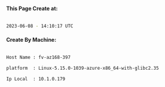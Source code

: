 
   
#### This Page Create at:

```bash

2023-06-08 - 14:10:17 UTC

```

#### Create By Machine:

```bash

Host Name : fv-az168-397

platform  : Linux-5.15.0-1039-azure-x86_64-with-glibc2.35

Ip Local  : 10.1.0.179

```

